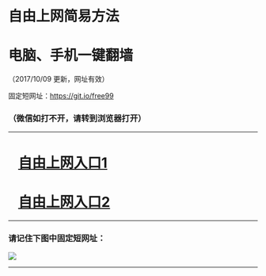 ﻿# 自由上网简易方法

# 电脑、手机一键翻墙

（2017/10/09 更新，网址有效）

固定短网址：https://git.io/free99

### （微信如打不开，请转到浏览器打开）


***





# &nbsp;&nbsp; <a href="http://ft570228435.fwq-tz-1001.info/fwqtz01.html?t=100900123811 " target="_blank">自由上网入口1</a>
# &nbsp;&nbsp; <a href="http://ft2959327852.fwq-tz-1002.info/fwqtz02.html?t=100900121141 " target="_blank">自由上网入口2</a>
***

### 请记住下图中固定短网址：

<img src="https://s3-us-west-2.amazonaws.com/fwq-1001/yjfq-20170905okok.png" /> 


***

